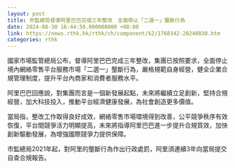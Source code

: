 ```yaml
---
layout: post
title: 市監總局督導阿里巴巴完成三年整改　全面停止「二選一」壟斷行為
date: 2024-08-30 16:44:50.000000000 +08:00
link: https://news.rthk.hk/rthk/ch/component/k2/1768342-20240830.htm
categories: rthk
---
```


國家市場監管總局公布，督導阿里巴巴完成三年整改，集團已按照要求，全面停止境內網絡零售平台服務市場「二選一」壟斷行為，嚴格規範自身經營，健全企業合規管理制度，提升平台內商家和消費者服務水平。

阿里巴巴回應說，對集團而言是一個新發展起點，未來將繼續立足創新，堅持合規經營，加大科技投入，推動平台經濟健康發展，為社會創造更多價值。

當局指，整改工作取得良好成效，網絡零售市場環境得到改善，公平競爭秩序有效恢復，平台間競爭活力明顯提高，未來將指導阿里巴巴進一步提升合規質效，加快創新驅動發展，為增強國際競爭力提供保障。

市監總局2021年起，對阿里的壟斷行為作出行政處罰，阿里須連續3年向當局提交自查合規報告。
